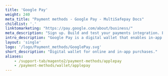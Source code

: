 ```yaml
---
title: 'Google Pay'
weight: 240
meta_title: "Payment methods - Google Pay - MultiSafepay Docs"
childlist: '.'
linktomarketing: "https://pay.google.com/about/business/"
meta_description: "Sign up. Build and test your payments integration. Explore our products and services. Use our API Reference, SDKs, and wrappers. Get support."
intro_description: "Google Pay is a digital wallet that enables in-app and online payments. Customers can tokenize their payment details in their Google Pay account."
layout: 'single'
logo: '/logo/Payment_methods/GooglePay.svg' 
short_description: "Digital wallet for online and in-app purchases."
aliases:
    - /support-tab/magento2/payment-methods/applepay
    - /payment-methods/wallet/applepay
---
```




